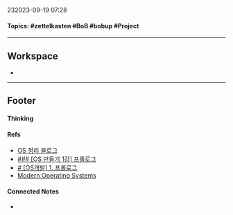 232023-09-19 07:28
#### Topics: #zettelkasten #BoB #bobup #Project
---
## Workspace
* 

---
## Footer
#### Thinking
> 

#### Refs
* [OS 정리 블로그](https://coder-in-war.tistory.com/category/Computer%20Science/%5B%20OS%20%5D?page=2)
* [### [OS 만들기 1강] 프롤로그](https://m.blog.naver.com/simhs93/221256936264?referrerCode=1)
* [# [OS개발] 1. 프롤로그](https://lelana.tistory.com/271)
* [Modern Operating Systems](https://csc-knu.github.io/sys-prog/books/Andrew%20S.%20Tanenbaum%20-%20Modern%20Operating%20Systems.pdf)
#### Connected Notes
- 